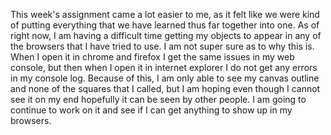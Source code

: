 This week's assignment came a lot easier to me, as it felt like we were kind of putting everything that we have learned thus far together into one.  As of right now, I am having a difficult time getting my objects to appear in any of the browsers that I have tried to use.  I am not super sure as to why this is.  When I open it in chrome and firefox I get the same issues in my web console, but then when I open it in internet explorer I do not get any errors in my console log.  Because of this, I am only able to see my canvas outline and none of the squares that I called, but I am hoping even though I cannot see it on my end hopefully it can be seen by other people.  I am going to continue to work on it and see if I can get anything to show up in my browsers.
